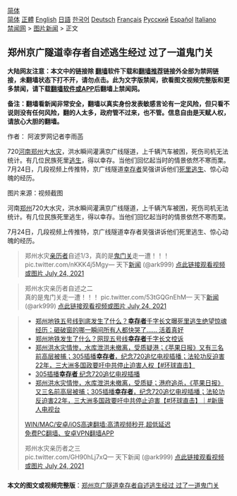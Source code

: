  <!-- 面包屑导航 --> <div class="breadcrumb"><!-- GTranslate: https://gtranslate.io/ -->  <div class="switcher notranslate">  <div class="selected">  <a href="#" onclick="return false;"> 简体</a>  </div>  <div class="option">  <a href="https://www.bannedbook.org" onclick="doGTranslate('zh-CN|zh-CN');jQuery('div.switcher div.selected a').html(jQuery(this).html());return false;" title="简体中文" class="nturl selected"> 简体</a>  <a href="https://www.bannedbook.org/zh-tw/" onclick="doGTranslate('zh-CN|zh-TW');jQuery('div.switcher div.selected a').html(jQuery(this).html());return false;" title="繁體中文" class="nturl"> 正體</a>  <a href="https://www.bannedbook.org/en/" onclick="doGTranslate('zh-CN|en');jQuery('div.switcher div.selected a').html(jQuery(this).html());return false;" title="English" class="nturl"> English</a>  <a href="https://www.bannedbook.org/ja/" onclick="doGTranslate('zh-CN|ja');jQuery('div.switcher div.selected a').html(jQuery(this).html());return false;" title="日本語" class="nturl"> 日語</a>  <a href="https://www.bannedbook.org/ko/" onclick="doGTranslate('zh-CN|ko');jQuery('div.switcher div.selected a').html(jQuery(this).html());return false;" title="한국어" class="nturl"> 한국어</a>  <a href="https://www.bannedbook.org/de/" onclick="doGTranslate('zh-CN|de');jQuery('div.switcher div.selected a').html(jQuery(this).html());return false;" title="Deutsch" class="nturl"> Deutsch</a>  <a href="https://www.bannedbook.org/fr/" onclick="doGTranslate('zh-CN|fr');jQuery('div.switcher div.selected a').html(jQuery(this).html());return false;" title="Français" class="nturl"> Français</a>  <a href="https://www.bannedbook.org/ru/" onclick="doGTranslate('zh-CN|ru');jQuery('div.switcher div.selected a').html(jQuery(this).html());return false;" title="Русский" class="nturl"> Русский</a>  <a href="https://www.bannedbook.org/es/" onclick="doGTranslate('zh-CN|es');jQuery('div.switcher div.selected a').html(jQuery(this).html());return false;" title="Español" class="nturl"> Español</a>  <a href="https://www.bannedbook.org/it/" onclick="doGTranslate('zh-CN|it');jQuery('div.switcher div.selected a').html(jQuery(this).html());return false;" title="Italiano" class="nturl"> Italiano</a>  </div>  </div>      <div class='breadcrumb-sub'><!-- Breadcrumb NavXT 6.3.0 --> <a href="https://www.bannedbook.org/" class="home">禁闻网</a> &gt; <a href="https://www.bannedbook.org/bnews/topimagenews/" class="category">图片新闻</a> &gt; 正文</div></div><h2>郑州京广隧道幸存者自述逃生经过 过了一道鬼门关</h2> <p class="notice"><b>大陆网友注意：本文中的链接除 <a href="https://github.com/bannedbook/fanqiang" >翻墙</a>软件下载和<a href="https://github.com/killgcd/justmysocks/blob/master/README.md">翻墙推荐</a>链接外全部为禁网链接，未翻墙状态下打不开，请勿点击。此为文字版禁闻，欲看图文视频完整版和更多禁闻，请下载<a href="https://github.com/bannedbook/fanqiang">翻墙软件或APP</a>后翻墙上禁闻网。</p><p>备注：翻墙看新闻非常安全，翻墙以真实身份发表敏感言论有一定风险，但只看不说则没有任何风险，翻的人太多，政府管不过来，也不管。信息自由是天赋人权，请放心大胆的翻墙。</b></p>  <div class="entry"> <p>作者： 阿波罗网记者李雨菡</p> <p id="summary">720<a href="https://www.bannedbook.org/bnews/tag/%E6%B2%B3%E5%8D%97%E9%83%91%E5%B7%9E/" class="st_tag internal_tag" rel="tag" title="标签 河南郑州 下的日志">河南郑州</a>大<a href="https://www.bannedbook.org/bnews/tag/%E6%B0%B4%E7%81%BE/" class="st_tag internal_tag" rel="tag" title="标签 水灾 下的日志">水灾</a>，洪水瞬间灌满京广线隧道，上千辆汽车被困，死伤司机无法统计。有几位民族死里<span class='wp_keywordlink'><a href="https://www.bannedbook.org/forum5/topic38.html" title="劫难逃生有秘诀" target="_blank">逃生</a></span>，得以幸存。当他们回忆起当时的情景依然不寒而栗。7月24日，几段视频上传推特，京广线隧道<a href="https://www.bannedbook.org/bnews/tag/%E5%B9%B8%E5%AD%98%E8%80%85/" class="st_tag internal_tag" rel="tag" title="标签 幸存者 下的日志">幸存者</a>吴强讲诉他们<a href="https://www.bannedbook.org/bnews/tag/%E6%AD%BB%E9%87%8C%E9%80%83%E7%94%9F/" class="st_tag internal_tag" rel="tag" title="标签 死里逃生 下的日志">死里逃生</a>、惊心动魄的经历。</p>  <p id="conimg">图片来源：视频截图</p> <p>河南<a href="https://www.bannedbook.org/bnews/tag/%e9%83%91%e5%b7%9e/" class="st_tag internal_tag" rel="tag" title="标签 郑州 下的日志">郑州</a>720大水灾，洪水瞬间灌满京广线隧道，上千辆汽车被困，死伤司机无法统计。有几位民族死里逃生，得以幸存。当他们回忆起当时的情景依然不寒而栗。</p>  <p>7月24日，几段视频上传推特，京广线隧道幸存者吴强讲诉他们死里逃生、惊心动魄的经历。</p> <blockquote><p>郑州水灾<a href="https://www.bannedbook.org/bnews/tag/%E4%BA%B2%E5%8E%86%E8%80%85/" class="st_tag internal_tag" rel="tag" title="标签 亲历者 下的日志">亲历者</a>自述1/3，真的是<a href="https://www.bannedbook.org/bnews/tag/%E9%AC%BC%E9%97%A8%E5%85%B3/" class="st_tag internal_tag" rel="tag" title="标签 鬼门关 下的日志">鬼门关</a>走一遭！！！ pic.twitter.com/nKKK4j5Mgy— 天下<span class='wp_keywordlink_affiliate'><a href="https://www.bannedbook.org/" title="新闻">新闻</a></span> (@ark999) <a href="https://twitter.com/ark999/status/1418763529465712643?ref_src=twsrc%5Etfw">点此链接观看视频或图片 July 24, 2021</a></p> </blockquote> <blockquote><p>郑州水灾亲历者自述之二<br />真的是鬼门关走一遭！！！ pic.twitter.com/53tGQGnEhM— 天下<a href="https://www.bannedbook.org/bnews/tag/%E6%96%B0%E9%97%BB/" class="st_tag internal_tag" rel="tag" title="标签 新闻 下的日志">新闻</a> (@ark999) <a href="https://twitter.com/ark999/status/1418763642133041162?ref_src=twsrc%5Etfw">点此链接观看视频或图片 July 24, 2021</a></p></blockquote> <blockquote><ul class='op-related-articles' title='相关阅读'> <li><a href='https://www.bannedbook.org/bnews/comments/20210724/1593172.html' target='_blank'>郑州地铁五号线到底发生了什么？<b>幸存者</b>千字长文曝死里逃生绝望惊魂经历：砸破窗的哪一瞬间所有人都快哭了…… 活着真好</a></li> <li><a href='https://www.bannedbook.org/bnews/comments/20210723/1592575.html' target='_blank'>郑州地铁发生了什么？网现五号线<b>幸存者</b>千字长文控诉</a></li> <li><a href='https://www.bannedbook.org/bnews/bannedvideo/20210722/1591700.html' target='_blank'>郑州洪水灾情惨，水库泄洪未撤离，受质疑港；《苹果日报》又有三名前高层被捕；305插播<b>幸存者</b>，纪念720追忆电视插播；法轮功反迫害22年，三大洲多国政要吁中共停止迫害人权【#环球直击】</a></li> <li><a href='https://www.bannedbook.org/bnews/bannedvideo/20210722/1591692.html' target='_blank'>305插播<b>幸存者</b> 纪念720追忆电视插播</a></li> <li><a href='https://www.bannedbook.org/bnews/bannedvideo/20210721/1591604.html' target='_blank'>郑州洪水灾情惨，水库泄洪未撤离，受质疑；港府追杀，《苹果日报》又三名前高层被捕；305插播<b>幸存者</b>，纪念720追忆电视插播；法轮功反迫害22年，三大洲多国政要吁中共停止迫害【#环球直击】｜#新唐人电视台</a></li> </ul> <p class="texttj"> <a href="https://github.com/bannedbook/fanqiang/wiki/V2ray%E6%9C%BA%E5%9C%BA" target="_blank">WIN/MAC/安卓/iOS高速翻墙:高清视频秒开,超低延迟</a><br/> <a href="https://github.com/bannedbook/fanqiang/wiki/%E7%A6%81%E9%97%BB%E7%BD%91%E5%AE%89%E5%8D%93%E7%BF%BB%E5%A2%99%E6%96%B0%E9%97%BBAPP" target="_blank">免费PC翻墙、安卓VPN翻墙APP</a></p> <p>郑州水灾亲历者之三<br />pic.twitter.com/GH90hLj7xQ— 天下新闻 (@ark999) <a href="https://twitter.com/ark999/status/1418763749079470084?ref_src=twsrc%5Etfw">点此链接观看视频或图片 July 24, 2021</a></p></blockquote> </p><a name='sharetosocial'></a>  <div style="margin-bottom:5px;padding-bottom:5px;clear:both"> <div id="archive-pix-1" class="banner-ads"> <!-- AuctionX Display platform tag START --> <div id="26318x728x90x621x_ADSLOT2" clicktrack="%%CLICK_URL_ESC%%"></div> <!-- AuctionX Display platform tag END --> </div> <div id="archive-pix-2" class="banner-ads"> <!-- AuctionX Display platform tag START --> <div id="26315x300x250x621x_ADSLOT2" clicktrack="%%CLICK_URL_ESC%%"></div> <!-- AuctionX Display platform tag END --> </div> </div>  <div id="archive-pix-1" class="banner-ads"> <!-- AuctionX Display platform tag START --> <div id="26318x728x90x621x_ADSLOT3" clicktrack="%%CLICK_URL_ESC%%"></div> <!-- AuctionX Display platform tag END --> </div> <div><b>本文的图文或视频完整版</b>：<a href='https://www.bannedbook.org/bnews/topimagenews/20210724/1593284.html'>郑州京广隧道幸存者自述逃生经过 过了一道鬼门关</a></div>  </div><!--END ENTRY--> 
